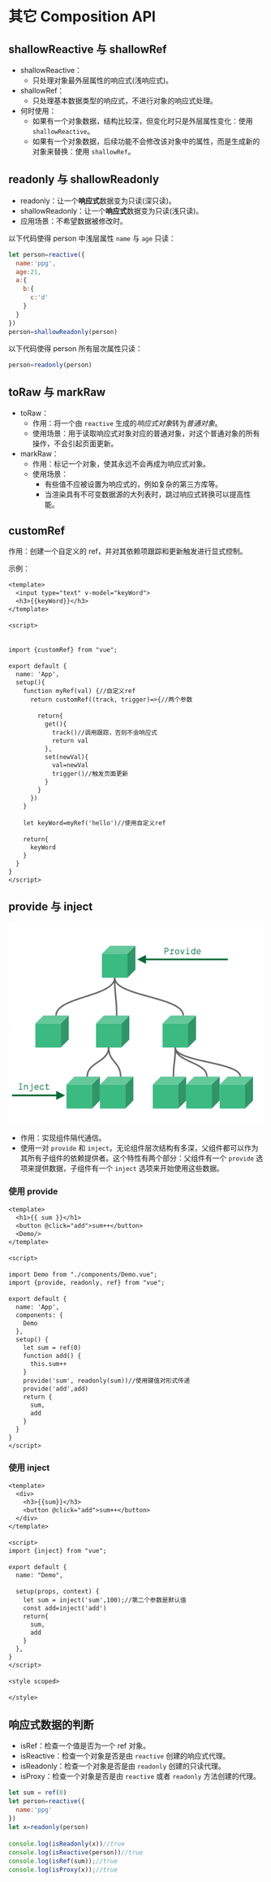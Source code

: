 # 其它 Composition API

## shallowReactive 与 shallowRef

- shallowReactive：
    - 只处理对象最外层属性的响应式(浅响应式)。
- shallowRef：
    - 只处理基本数据类型的响应式，不进行对象的响应式处理。
- 何时使用：
    - 如果有一个对象数据，结构比较深，但变化时只是外层属性变化：使用 `shallowReactive`。
    - 如果有一个对象数据，后续功能不会修改该对象中的属性，而是生成新的对象来替换：使用 `shallowRef`。

## readonly 与 shallowReadonly

- readonly：让一个**响应式**数据变为只读(深只读)。
- shallowReadonly：让一个**响应式**数据变为只读(浅只读)。
- 应用场景：不希望数据被修改时。

以下代码使得 person 中浅层属性 `name` 与 `age` 只读：

```js
let person=reactive({
  name:'ppg',
  age:21,
  a:{
    b:{
      c:'d'
    }
  }
})
person=shallowReadonly(person)
```

以下代码使得 person 所有层次属性只读：

```js
person=readonly(person)
```

## toRaw 与 markRaw

- toRaw：
    - 作用：将一个由 `reactive` 生成的*响应式对象*转为*普通对象*。
    - 使用场景：用于读取响应式对象对应的普通对象，对这个普通对象的所有操作，不会引起页面更新。
- markRaw：
    - 作用：标记一个对象，使其永远不会再成为响应式对象。
    - 使用场景：
        - 有些值不应被设置为响应式的，例如复杂的第三方库等。
        - 当渲染具有不可变数据源的大列表时，跳过响应式转换可以提高性能。

## customRef

作用：创建一个自定义的 ref，并对其依赖项跟踪和更新触发进行显式控制。

示例：

```vue
<template>
  <input type="text" v-model="keyWord">
  <h3>{{keyWord}}</h3>
</template>

<script>


import {customRef} from "vue";

export default {
  name: 'App',
  setup(){
    function myRef(val) {//自定义ref
      return customRef((track, trigger)=>{//两个参数

        return{
          get(){
            track()//调用跟踪，否则不会响应式
            return val
          },
          set(newVal){
            val=newVal
            trigger()//触发页面更新
          }
        }
      })
    }

    let keyWord=myRef('hello')//使用自定义ref

    return{
      keyWord
    }
  }
}
</script>
```

## provide 与 inject

![Provide/inject scheme](./images/components_provide.png)

- 作用：实现组件隔代通信。
- 使用一对 `provide` 和 `inject`。无论组件层次结构有多深，父组件都可以作为其所有子组件的依赖提供者。这个特性有两个部分：父组件有一个 `provide` 选项来提供数据，子组件有一个 `inject` 选项来开始使用这些数据。

### 使用 provide

```vue
<template>
  <h1>{{ sum }}</h1>
  <button @click="add">sum++</button>
  <Demo/>
</template>

<script>

import Demo from "./components/Demo.vue";
import {provide, readonly, ref} from "vue";

export default {
  name: 'App',
  components: {
    Demo
  },
  setup() {
    let sum = ref(0)
    function add() {
      this.sum++
    }
    provide('sum', readonly(sum))//使用键值对形式传递
    provide('add',add)
    return {
      sum,
      add
    }
  }
}
</script>
```

### 使用 inject

```vue
<template>
  <div>
    <h3>{{sum}}</h3>
    <button @click="add">sum++</button>
  </div>
</template>

<script>
import {inject} from "vue";

export default {
  name: "Demo",

  setup(props, context) {
    let sum = inject('sum',100);//第二个参数是默认值
    const add=inject('add')
    return{
      sum,
      add
    }
  },
}
</script>

<style scoped>

</style>
```

## 响应式数据的判断

- isRef：检查一个值是否为一个 ref 对象。
- isReactive：检查一个对象是否是由 `reactive` 创建的响应式代理。
- isReadonly：检查一个对象是否是由 `readonly` 创建的只读代理。
- isProxy：检查一个对象是否是由 `reactive` 或者 `readonly` 方法创建的代理。

```js
let sum = ref(0)
let person=reactive({
  name:'ppg'
})
let x=readonly(person)

console.log(isReadonly(x))//true
console.log(isReactive(person))//true
console.log(isRef(sum));//true
console.log(isProxy(x));//true
```
